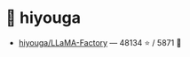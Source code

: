 # 👤 hiyouga

- [hiyouga/LLaMA-Factory](https://github.com/hiyouga/LLaMA-Factory) — 48134 ⭐️ / 5871 🍴
